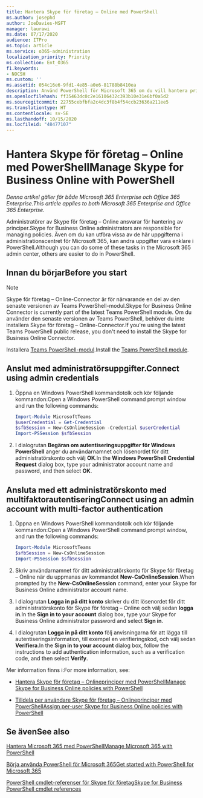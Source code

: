 ```yaml
---
title: Hantera Skype för företag – Online med PowerShell
ms.author: josephd
author: JoeDavies-MSFT
manager: laurawi
ms.date: 07/17/2020
audience: ITPro
ms.topic: article
ms.service: o365-administration
localization_priority: Priority
ms.collection: Ent_O365
f1.keywords:
- NOCSH
ms.custom: ''
ms.assetid: 054c16e6-9fd1-4e85-a0e6-81788b8410ea
description: Använd PowerShell för Microsoft 365 om du vill hantera principer för Skype för företag – Online, principer för användare och mötesinställningar.
ms.openlocfilehash: ff35463dc0c2e16106432c393b10e31e6bf0a5d2
ms.sourcegitcommit: 22755cebfbfa2c4dc3f8b4f54ccb23636a211ee5
ms.translationtype: HT
ms.contentlocale: sv-SE
ms.lasthandoff: 10/15/2020
ms.locfileid: "48477107"
---
```

# <a name="manage-skype-for-business-online-with-powershell"></a><span data-ttu-id="2e9bf-103">Hantera Skype för företag – Online med PowerShell</span><span class="sxs-lookup"><span data-stu-id="2e9bf-103">Manage Skype for Business Online with PowerShell</span></span>

<span data-ttu-id="2e9bf-104">*Denna artikel gäller för både Microsoft 365 Enterprise och Office 365 Enterprise.*</span><span class="sxs-lookup"><span data-stu-id="2e9bf-104">*This article applies to both Microsoft 365 Enterprise and Office 365 Enterprise.*</span></span>

<span data-ttu-id="2e9bf-105">Administratörer av Skype för företag – Online ansvarar för hantering av principer.</span><span class="sxs-lookup"><span data-stu-id="2e9bf-105">Skype for Business Online administrators are responsible for managing policies.</span></span> <span data-ttu-id="2e9bf-106">Även om du kan utföra vissa av de här uppgifterna i administrationscentret för Microsoft 365, kan andra uppgifter vara enklare i PowerShell.</span><span class="sxs-lookup"><span data-stu-id="2e9bf-106">Although you can do some of these tasks in the Microsoft 365 admin center, others are easier to do in PowerShell.</span></span>

## <a name="before-you-start"></a><span data-ttu-id="2e9bf-107">Innan du börjar</span><span class="sxs-lookup"><span data-stu-id="2e9bf-107">Before you start</span></span>

  > [!Note]
   > <span data-ttu-id="2e9bf-108">Skype för företag – Online-Connector är för närvarande en del av den senaste versionen av Teams PowerShell-modul.</span><span class="sxs-lookup"><span data-stu-id="2e9bf-108">Skype for Business Online Connector is currently part of the latest Teams PowerShell module.</span></span> <span data-ttu-id="2e9bf-109">Om du använder den senaste versionen av Teams PowerShell, behöver du inte installera Skype för företag – Online-Connector.</span><span class="sxs-lookup"><span data-stu-id="2e9bf-109">If you're using the latest Teams PowerShell public release, you don't need to install the Skype for Business Online Connector.</span></span>
   
<span data-ttu-id="2e9bf-110">Installera [Teams PowerShell-modul](https://docs.microsoft.com/microsoftteams/teams-powershell-install).</span><span class="sxs-lookup"><span data-stu-id="2e9bf-110">Install the [Teams PowerShell module](https://docs.microsoft.com/microsoftteams/teams-powershell-install).</span></span>


## <a name="connect-using-admin-credentials"></a><span data-ttu-id="2e9bf-111">Anslut med administratörsuppgifter.</span><span class="sxs-lookup"><span data-stu-id="2e9bf-111">Connect using admin credentials</span></span>

1. <span data-ttu-id="2e9bf-112">Öppna en Windows PowerShell kommandotolk och kör följande kommandon:</span><span class="sxs-lookup"><span data-stu-id="2e9bf-112">Open a Windows PowerShell command prompt window and run the following commands:</span></span>
    
   ```powershell
   Import-Module MicrosoftTeams
   $userCredential = Get-Credential
   $sfbSession = New-CsOnlineSession -Credential $userCredential
   Import-PSSession $sfbSession
   ```

2. <span data-ttu-id="2e9bf-113">I dialogrutan **Begäran om autentiseringsuppgifter för Windows PowerShell** anger du användarnamnet och lösenordet för ditt administratörskonto och välj **OK**.</span><span class="sxs-lookup"><span data-stu-id="2e9bf-113">In the **Windows PowerShell Credential Request** dialog box, type your administrator account name and password, and then select **OK**.</span></span>


## <a name="connect-using-an-admin-account-with-multi-factor-authentication"></a><span data-ttu-id="2e9bf-114">Ansluta med ett administratörskonto med multifaktorautentisering</span><span class="sxs-lookup"><span data-stu-id="2e9bf-114">Connect using an admin account with multi-factor authentication</span></span>

1. <span data-ttu-id="2e9bf-115">Öppna en Windows PowerShell kommandotolk och kör följande kommandon:</span><span class="sxs-lookup"><span data-stu-id="2e9bf-115">Open a Windows PowerShell command prompt window, and run the following commands:</span></span>

   ```powershell
   Import-Module MicrosoftTeams
   $sfbSession = New-CsOnlineSession
   Import-PSSession $sfbSession
   ```

2. <span data-ttu-id="2e9bf-116">Skriv användarnamnet för ditt administratörskonto för Skype för företag – Online när du uppmanas av kommandot **New-CsOnlineSession**.</span><span class="sxs-lookup"><span data-stu-id="2e9bf-116">When prompted by the **New-CsOnlineSession** command, enter your Skype for Business Online administrator account name.</span></span>

3. <span data-ttu-id="2e9bf-117">I dialogrutan **Logga in på ditt konto** skriver du ditt lösenordet för ditt administratörskonto för Skype för företag – Online och välj sedan **logga in**.</span><span class="sxs-lookup"><span data-stu-id="2e9bf-117">In the **Sign in to your account** dialog box, type your Skype for Business Online administrator password and select **Sign in**.</span></span>

4. <span data-ttu-id="2e9bf-118">I dialogrutan **Logga in på ditt konto** följ anvisningarna för att lägga till autentiseringsinformation, till exempel en verifieringskod, och välj sedan **Verifiera**.</span><span class="sxs-lookup"><span data-stu-id="2e9bf-118">In the **Sign in to your account** dialog box, follow the instructions to add authentication information, such as a verification code, and then select **Verify**.</span></span>

<span data-ttu-id="2e9bf-119">Mer information finns i:</span><span class="sxs-lookup"><span data-stu-id="2e9bf-119">For more information, see:</span></span>
  
- [<span data-ttu-id="2e9bf-120">Hantera Skype för företag – Onlineprinciper med PowerShell</span><span class="sxs-lookup"><span data-stu-id="2e9bf-120">Manage Skype for Business Online policies with PowerShell</span></span>](manage-skype-for-business-online-policies-with-microsoft-365-powershell.md)
    
- [<span data-ttu-id="2e9bf-121">Tilldela per användare Skype för företag – Onlineprinciper med PowerShell</span><span class="sxs-lookup"><span data-stu-id="2e9bf-121">Assign per-user Skype for Business Online policies with PowerShell</span></span>](assign-per-user-skype-for-business-online-policies-with-microsoft-365-powershell.md)
    
## <a name="see-also"></a><span data-ttu-id="2e9bf-122">Se även</span><span class="sxs-lookup"><span data-stu-id="2e9bf-122">See also</span></span>

[<span data-ttu-id="2e9bf-123">Hantera Microsoft 365 med PowerShell</span><span class="sxs-lookup"><span data-stu-id="2e9bf-123">Manage Microsoft 365 with PowerShell</span></span>](manage-microsoft-365-with-microsoft-365-powershell.md)
  
[<span data-ttu-id="2e9bf-124">Börja använda PowerShell för Microsoft 365</span><span class="sxs-lookup"><span data-stu-id="2e9bf-124">Get started with PowerShell for Microsoft 365</span></span>](getting-started-with-microsoft-365-powershell.md)

[<span data-ttu-id="2e9bf-125">PowerShell cmdlet-referenser för Skype för företag</span><span class="sxs-lookup"><span data-stu-id="2e9bf-125">Skype for Business PowerShell cmdlet references</span></span>](https://docs.microsoft.com/powershell/module/skype/?view=skype-ps)
